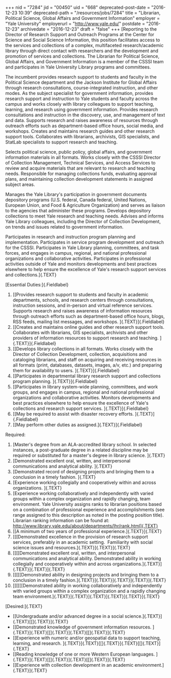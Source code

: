+++
nid = "7284"
jid = "00450"
uid = "668"
deprecated-post-date = "2016-12-23 10:39"
deprecated-path = "/resources/jobs/7284"
title = "Librarian, Political Science, Global Affairs and Government Information"
employer = "Yale University"
employerurl = "http://www.yale.edu/"
postdate = "2016-12-23"
archivedate = "2016-12-23"
draft = "false"
+++
[Reporting to the Director of Research Support and Outreach Programs at
the Center for Science and Social Science Information, this position
facilitates access to the services and collections of a complex,
multifaceted research/academic library through direct contact with
researchers and the development and promotion of services and
collections. The Librarian for Political Science, Global Affairs, and
Government Information is a member of the CSSSI team and participates in
Yale University Library programs and committees.

The incumbent provides research support to students and faculty in the
Political Science department and the Jackson Institute for Global
Affairs through research consultations, course-integrated instruction,
and other modes. As the subject specialist for government information,
provides research support and instruction to Yale students and faculty
across the campus and works closely with library colleagues to support
teaching, learning, and research using government information. Provides
research consultations and instruction in the discovery, use, and
management of text and data. Supports research and raises awareness of
resources through outreach efforts such as department-based office
hours, social media, and workshops. Creates and maintains research
guides and other research support tools. Collaborates with librarians,
archivists, GIS specialists, and StatLab specialists to support research
and teaching.

Selects political science, public policy, global affairs, and government
information materials in all formats. Works closely with the CSSSI
Director of Collection Management, Technical Services, and Access
Services to review and acquire materials that are relevant to research
and teaching needs. Responsible for managing collections funds,
evaluating approval plans, and maintaining collection development
statements in assigned subject areas.

Manages the Yale Library's participation in government documents
depository programs (U.S. federal, Canada federal, United Nations,
European Union, and Food & Agriculture Organization) and serves as
liaison to the agencies that administer these programs. Develops
depository collections to meet Yale research and teaching needs. Advises
and informs Yale Library colleagues, including the Director of
Collection Development, on trends and issues related to government
information.

Participates in research and instruction program planning and
implementation. Participates in service program development and outreach
for the CSSSI. Participates in Yale Library planning, committees, and
task forces, and engages in campus, regional, and national professional
organizations and collaborative activities. Participates in professional
activities outside of Yale and monitors developments and best practices
elsewhere to help ensure the excellence of Yale's research support
services and collections.]{.TEXT}

[Essential Duties:]{.Fieldlabel}

1.  [[Provides research support to students and faculty in academic
    departments, schools, and research centers through consultations,
    instruction sessions, and in-person and virtual reference services.
    Supports research and raises awareness of information resources
    through outreach efforts such as department-based office hours,
    blogs, RSS feeds, mailing list messages, and workshops.
    ]{.TEXT}]{.Fieldlabel}
2.  [[Creates and maintains online guides and other research support
    tools. Collaborates with librarians, GIS specialists, archivists and
    other providers of information resources to support research and
    teaching. ]{.TEXT}]{.Fieldlabel}
3.  [[Develops library collections in all formats. Works closely with
    the Director of Collection Development, collection, acquisitions and
    cataloging librarians, and staff on acquiring and receiving
    resources in all formats (print, databases, datasets, images, a/v,
    etc.) and preparing them for availability to users.
    ]{.TEXT}]{.Fieldlabel}
4.  [[Participates in departmental library research support and
    collections program planning. ]{.TEXT}]{.Fieldlabel}
5.  [[Participates in library system-wide planning, committees, and work
    groups, and engages in campus, regional and national professional
    organizations and collaborative activities. Monitors developments
    and best practices elsewhere to help ensure the excellence of Yale's
    collections and research support services. ]{.TEXT}]{.Fieldlabel}
6.  [[May be required to assist with disaster recovery efforts.
    ]{.TEXT}]{.Fieldlabel}
7.  [[May perform other duties as assigned.]{.TEXT}]{.Fieldlabel}
  
Required:

1.  [Master's degree from an ALA-accredited library school. In selected
    instances, a post-graduate degree in a related discipline may be
    required or substituted for a master's degree in library science.
    ]{.TEXT}
2.  [Demonstrated excellent oral, written, and interpersonal
    communications and analytical ability. ]{.TEXT}
3.  [Demonstrated record of designing projects and bringing them to a
    conclusion in a timely fashion. ]{.TEXT}
4.  [Experience working collegially and cooperatively within and across
    organizations. ]{.TEXT}
5.  [Experience working collaboratively and independently with varied
    groups within a complex organization and rapidly changing, team
    environment. Yale University assigns ranks to librarian positions
    based on a combination of professional experience and
    accomplishments (see range assigned to this description as noted in
    the posting position title). Librarian ranking information can be
    found at:
    http://www.library.yale.edu/about/departments/lhr/rank.html]{.TEXT}
6.  [[A minimum of two years of professional experience.]{.TEXT}]{.TEXT}
7.  [[[Demonstrated excellence in the provision of research support
    services, preferably in an academic setting.  Familiarity with
    social science issues and resources.]{.TEXT}]{.TEXT}]{.TEXT}
8.  [[[[Demonstrated excellent oral, written, and interpersonal
    communications and analytical ability. Demonstrated ability in
    working collegially and cooperatively within and across
    organizations.]{.TEXT}]{.TEXT}]{.TEXT}]{.TEXT}
9.  [[[[[Demonstrated ability in designing projects and bringing them to
    a conclusion in a timely
    fashion.]{.TEXT}]{.TEXT}]{.TEXT}]{.TEXT}]{.TEXT}
10. [[[[[[Demonstrated ability in working collaboratively and
    independently with varied groups within a complex organization and a
    rapidly changing team
    environment.]{.TEXT}]{.TEXT}]{.TEXT}]{.TEXT}]{.TEXT}]{.TEXT}

[Desired:]{.TEXT}

-   [[Undergraduate and/or advanced degree in a social
    science.]{.TEXT}]{.TEXT}[[]{.TEXT}]{.TEXT}
-   [[Demonstrated knowledge of government information resources.
    ]{.TEXT}]{.TEXT}[[]{.TEXT}]{.TEXT}[[]{.TEXT}]{.TEXT}
-   [[Experience with numeric and/or geospatial data to support
    teaching, learning, and research.
    ]{.TEXT}]{.TEXT}[[]{.TEXT}]{.TEXT}[[]{.TEXT}]{.TEXT}
-   [[Reading knowledge of one or more Western European languages.
    ]{.TEXT}]{.TEXT}[[]{.TEXT}]{.TEXT}[[]{.TEXT}]{.TEXT}
-   [[Experience with collection development in an academic
    environment.]{.TEXT}]{.TEXT}
